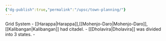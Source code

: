 ```yaml
---
{"dg-publish":true,"permalink":"/upsc/town-planning/"}
---
```


Grid System
	- [[Harappa\|Harappa]],[[Mohenjo-Daro\|Mohenjo-Daro]],[[Kalibangan\|Kalibangan]] had citadel.
	- [[Dholavira\|Dholavira]] was divided into 3 states. 
	- 